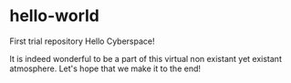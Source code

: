 # hello-world
First trial repository
Hello Cyberspace!

It is indeed wonderful to be a part of this virtual non existant yet existant atmosphere. Let's hope that we make it to the end!
